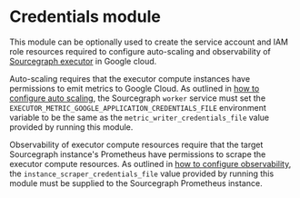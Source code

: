 # Credentials module

This module can be optionally used to create the service account and IAM role resources required to configure auto-scaling and observability of [Sourcegraph executor](https://docs.sourcegraph.com/admin/executors) in Google cloud.

Auto-scaling requires that the executor compute instances have permissions to emit metrics to Google Cloud. As outlined in [how to configure auto scaling](https://docs.sourcegraph.com/admin/deploy_executors#google), the Sourcegraph `worker` service must set the `EXECUTOR_METRIC_GOOGLE_APPLICATION_CREDENTIALS_FILE` environment variable to be the same as the `metric_writer_credentials_file` value provided by running this module.

Observability of executor compute resources require that the target Sourcegraph instance's Prometheus have permissions to scrape the executor compute resources. As outlined in [how to configure observability](https://docs.sourcegraph.com/admin/deploy_executors#google-1), the `instance_scraper_credentials_file` value provided by running this module must be supplied to the Sourcegraph Prometheus instance.

